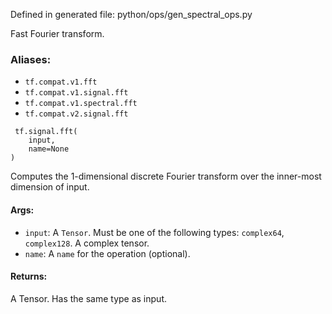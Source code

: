 
Defined in generated file: python/ops/gen_spectral_ops.py

Fast Fourier transform.
### Aliases:
- `tf.compat.v1.fft`
- `tf.compat.v1.signal.fft`
- `tf.compat.v1.spectral.fft`
- `tf.compat.v2.signal.fft`

```
 tf.signal.fft(
    input,
    name=None
)
```

Computes the 1-dimensional discrete Fourier transform over the inner-most dimension of input.
#### Args:
- `input`: A `Tensor`. Must be one of the following types: `complex64`, `complex128`. A complex tensor.
- `name`: A `name` for the operation (optional).
#### Returns:

A Tensor. Has the same type as input.
